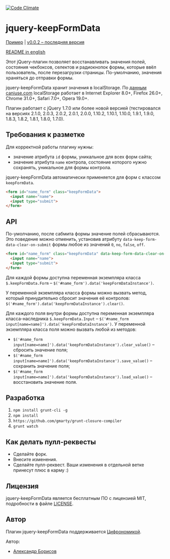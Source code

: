 [![Code Climate](https://codeclimate.com/github/aishek/jquery-keepFormData.png)](https://codeclimate.com/github/aishek/jquery-keepFormData)

jquery-keepFormData
===================

[Пример](http://aishek.github.io/jquery-keepFormData/) | [v0.0.2 – последняя версия](https://github.com/aishek/jquery-keepFormData/releases/tag/0.0.2)

[README in english](https://github.com/aishek/jquery-keepFormData)

Этот jQuery-плагин позволяет восстанавливать значения полей, состояния чекбоксов, селектов и радиокнопок формы, которые ввёл пользователь, после перезагрузки страницы. По-умолчанию, значения храняться до отправки формы. 

jquery-keepFormData хранит значения в localStorage. По [данным caniuse.com](http://caniuse.com/#search=localStorage) localStorage работает в Internet Explorer 8.0+, Firefox 26.0+, Chrome 31.0+, Safari 7.0+, Opera 19.0+.

Плагин работает с jQuery 1.7.0 или более новой версией (тестировался на версиях 2.1.0, 2.0.3, 2.0.2, 2.0.1, 2.0.0, 1.10.2, 1.10.1, 1.10.0, 1.9.1, 1.9.0, 1.8.3, 1.8.2, 1.8.1, 1.8.0, 1.7.0).

## Требования к разметке

Для корректной работы плагину нужны:

* значение атрибута `id` формы, уникальное для всех форм сайта;
* значение атрибута `name` контрола, состояние которого нужно сохранять, уникальное для формы контрола.

jquery-keepFormData автоматически применяется для форм с классом `keepFormData`.

```html
<form id="name_form" class="keepFormData">
  <input name="name">
  <input type="submit">
</form>
```

## API

По-умолчанию, после сабмита формы значение полей сбрасываются. Это поведение можно отменить, установив атрибуту `data-keep-form-data-clear-on-submit` формы любое из значений `0`, `no`, `false`, `off`.

```html
<form id="name_form" class="keepFormData" data-keep-form-data-clear-on-submit="no">
  <input name="name">
  <input type="submit">
</form>
```

Для каждой формы доступна переменная экземпляра класса `$.keepFormData.Form` – `$('#name_form').data('keepFormDataInstance')`.

У переменной экземпляра класса формы можно вызвать метод, который принудительно сбросит значения её контролов: `$('#name_form').data('keepFormDataInstance').clear()`.

Для каждого поля внутри формы доступна переменная экземпляра класса-наследника `$.keepFormData.Input` – `$('#name_form input[name=name]').data('keepFormDataInstance')`. У переменной экземпляра класса поля можно вызвать любой из методов:

* `$('#name_form input[name=name]').data('keepFormDataInstance').clear_value()` – сбросить значение поля;
* `$('#name_form input[name=name]').data('keepFormDataInstance').save_value()` – сохранить значение поля;
* `$('#name_form input[name=name]').data('keepFormDataInstance').load_value()` – восстановить значение поля.

## Разработка

1. `npm install grunt-cli -g`
2. `npm install`
3. `https://github.com/gmarty/grunt-closure-compiler`
4. `grunt watch`

## Как делать пулл-реквесты

* Сделайте форк.
* Внесите изменения.
* Сделайте пулл-реквест. Ваши изменения в отдельной ветке принесут плюс в карму :)

## Лицензия

jquery-keepFormData является бесплатным ПО с лицензией MIT, подробности в файле [LICENSE](https://github.com/aishek/jquery-keepFormData/blob/master/LICENSE).

## Автор

Плагин jquery-keepFormData поддерживается [Цифрономикой](http://cifronomika.ru/).

Автор:

* [Александр Борисов](https://github.com/aishek)